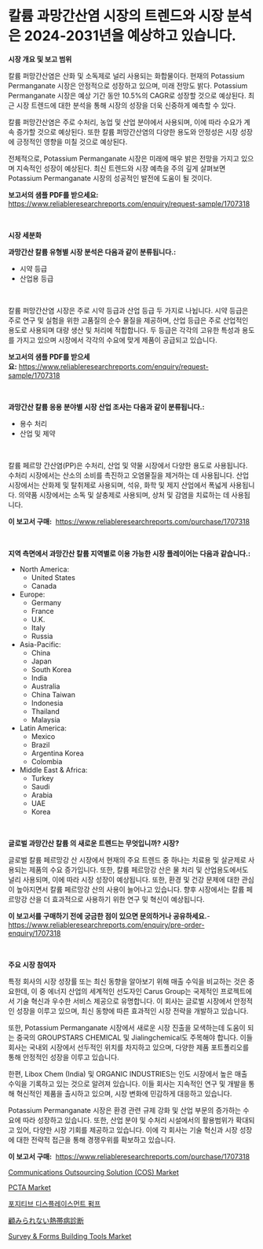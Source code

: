 <p><h1>칼륨 과망간산염 시장의 트렌드와 시장 분석은 2024-2031년을 예상하고 있습니다.</h1></p><p><strong>시장 개요 및 보고 범위</strong></p>
<p><p>칼륨 퍼망간산염은 산화 및 소독제로 널리 사용되는 화합물이다. 현재의 Potassium Permanganate 시장은 안정적으로 성장하고 있으며, 미래 전망도 밝다. Potassium Permanganate 시장은 예상 기간 동안 10.5%의 CAGR로 성장할 것으로 예상된다. 최근 시장 트렌드에 대한 분석을 통해 시장의 성장을 더욱 신중하게 예측할 수 있다.</p><p>칼륨 퍼망간산염은 주로 수처리, 농업 및 산업 분야에서 사용되며, 이에 따라 수요가 계속 증가할 것으로 예상된다. 또한 칼륨 퍼망간산염의 다양한 용도와 안정성은 시장 성장에 긍정적인 영향을 미칠 것으로 예상된다.</p><p>전체적으로, Potassium Permanganate 시장은 미래에 매우 밝은 전망을 가지고 있으며 지속적인 성장이 예상된다. 최신 트렌드와 시장 예측을 주의 깊게 살펴보면 Potassium Permanganate 시장의 성공적인 발전에 도움이 될 것이다.</p></p>
<p><strong>보고서의 샘플 PDF를 받으세요:</strong> <a href="https://www.reliableresearchreports.com/enquiry/request-sample/1707318">https://www.reliableresearchreports.com/enquiry/request-sample/1707318</a></p>
<p>&nbsp;</p>
<p><strong>시장 세분화</strong></p>
<p><strong>과망간산 칼륨 유형별 시장 분석은 다음과 같이 분류됩니다.:</strong></p>
<p><ul><li>시약 등급</li><li>산업용 등급</li></ul></p>
<p>&nbsp;</p>
<p><p>칼륨 퍼망간산염 시장은 주로 시약 등급과 산업 등급 두 가지로 나뉩니다. 시약 등급은 주로 연구 및 실험을 위한 고품질의 순수 물질을 제공하며, 산업 등급은 주로 산업적인 용도로 사용되며 대량 생산 및 처리에 적합합니다. 두 등급은 각각의 고유한 특성과 용도를 가지고 있으며 시장에서 각각의 수요에 맞게 제품이 공급되고 있습니다.</p></p>
<p><strong>보고서의 샘플 PDF를 받으세요:</strong>&nbsp;<a href="https://www.reliableresearchreports.com/enquiry/request-sample/1707318">https://www.reliableresearchreports.com/enquiry/request-sample/1707318</a></p>
<p>&nbsp;</p>
<p><strong> 과망간산 칼륨 응용 분야별 시장 산업 조사는 다음과 같이 분류됩니다.:</strong></p>
<p><ul><li>용수 처리</li><li>산업 및 제약</li></ul></p>
<p>&nbsp;</p>
<p><p>칼륨 페르망 간산염(PP)은 수처리, 산업 및 약물 시장에서 다양한 용도로 사용됩니다. 수처리 시장에서는 산소의 소비를 촉진하고 오염물질을 제거하는 데 사용됩니다. 산업 시장에서는 산화제 및 탈취제로 사용되며, 석유, 화학 및 제지 산업에서 폭넓게 사용됩니다. 의약품 시장에서는 소독 및 살충제로 사용되며, 상처 및 감염을 치료하는 데 사용됩니다.</p></p>
<p><strong>이 보고서 구매:</strong>&nbsp; <a href="https://www.reliableresearchreports.com/purchase/1707318">https://www.reliableresearchreports.com/purchase/1707318</a></p>
<p>&nbsp;</p>
<p><strong>지역 측면에서 과망간산 칼륨 지역별로 이용 가능한 시장 플레이어는 다음과 같습니다.:</strong></p>
<p><ul>
    <li>
        North America:
        <ul>
            <li>United States</li>
            <li>Canada</li>
        </ul>
    </li>
    <li>
        Europe:
        <ul>
            <li>Germany</li>
            <li>France</li>
            <li>U.K.</li>
            <li>Italy</li>
            <li>Russia</li>
        </ul>
    </li>
    <li>
        Asia-Pacific:
        <ul>
            <li>China</li>
            <li>Japan</li>
            <li>South Korea</li>
            <li>India</li>
            <li>Australia</li>
            <li>China Taiwan</li>
            <li>Indonesia</li>
            <li>Thailand</li>
            <li>Malaysia</li>
        </ul>
    </li>
    <li>
        Latin America:
        <ul>
            <li>Mexico</li>
            <li>Brazil</li>
            <li>Argentina Korea</li>
            <li>Colombia</li>
        </ul>
    </li>
    <li>
        Middle East & Africa:
        <ul>
            <li>Turkey</li>
            <li>Saudi</li>
            <li>Arabia</li>
            <li>UAE</li>
            <li>Korea</li>
        </ul>
    </li>
    </ul></p>
<p>&nbsp;</p>
<p><strong>글로벌 과망간산 칼륨 의 새로운 트렌드는 무엇입니까? 시장?</strong></p>
<p><p>글로벌 칼륨 페르망강 산 시장에서 현재의 주요 트렌드 중 하나는 치료용 및 살균제로 사용되는 제품의 수요 증가입니다. 또한, 칼륨 페르망강 산은 물 처리 및 산업용도에서도 널리 사용되며, 이에 따라 시장 성장이 예상됩니다. 또한, 환경 및 건강 문제에 대한 관심이 높아지면서 칼륨 페르망강 산의 사용이 늘어나고 있습니다. 향후 시장에서는 칼륨 페르망강 산을 더 효과적으로 사용하기 위한 연구 및 혁신이 예상됩니다.</p></p>
<p><strong>이 보고서를 구매하기 전에 궁금한 점이 있으면 문의하거나 공유하세요.</strong>- <a href="https://www.reliableresearchreports.com/enquiry/pre-order-enquiry/1707318">https://www.reliableresearchreports.com/enquiry/pre-order-enquiry/1707318</a></p>
<p>&nbsp;</p>
<p><strong>주요 시장 참여자</strong></p>
<p><p>특정 회사의 시장 성장률 또는 최신 동향을 알아보기 위해 매출 수익을 비교하는 것은 중요한데, 이 중 에너지 산업의 세계적인 선도자인 Carus Group는 국제적인 프로젝트에서 기술 혁신과 우수한 서비스 제공으로 유명합니다. 이 회사는 글로벌 시장에서 안정적인 성장을 이루고 있으며, 최신 동향에 따른 효과적인 시장 전략을 개발하고 있습니다. </p><p>또한, Potassium Permanganate 시장에서 새로운 시장 진출을 모색하는데 도움이 되는 중국의 GROUPSTARS CHEMICAL 및 Jialingchemical도 주목해야 합니다. 이들 회사는 국내외 시장에서 선두적인 위치를 차지하고 있으며, 다양한 제품 포트폴리오를 통해 안정적인 성장을 이루고 있습니다. </p><p>한편, Libox Chem (India) 및 ORGANIC INDUSTRIES는 인도 시장에서 높은 매출 수익을 기록하고 있는 것으로 알려져 있습니다. 이들 회사는 지속적인 연구 및 개발을 통해 혁신적인 제품을 출시하고 있으며, 시장 변화에 민감하게 대응하고 있습니다.</p><p>Potassium Permanganate 시장은 환경 관련 규제 강화 및 산업 부문의 증가하는 수요에 따라 성장하고 있습니다. 또한, 산업 분야 및 수처리 시설에서의 활용범위가 확대되고 있어, 다양한 시장 기회를 제공하고 있습니다. 이에 각 회사는 기술 혁신과 시장 성장에 대한 전략적 접근을 통해 경쟁우위를 확보하고 있습니다.</p></p>
<p><strong>이 보고서 구매:</strong>&nbsp;&nbsp;<a href="https://www.reliableresearchreports.com/purchase/1707318">https://www.reliableresearchreports.com/purchase/1707318</a></p>
<p><p><a href="https://issuu.com/reportprime-2/docs/communications-outsourcing-solution-cos-market-siz">Communications Outsourcing Solution (COS) Market</a></p><p><a href="https://github.com/gdfhhhj/Market-Research-Report-List-3/blob/main/pcta-market.md">PCTA Market</a></p><p><a href="https://github.com/sougarounis/Market-Research-Report-List-2/blob/main/1788593192820.md">포지티브 디스플레이스먼트 펌프</a></p><p><a href="https://github.com/oqoeusbvpadwjs08/Market-Research-Report-List-1/blob/main/2333848193067.md">顧みられない熱帯病診断</a></p><p><a href="https://issuu.com/reportprime-2/docs/survey-forms-building-tools-market-size-2030.pptx">Survey & Forms Building Tools Market</a></p></p>
